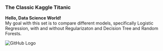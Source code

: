 <h3> The Classic Kaggle Titanic </h3>

**Hello, Data Science World!**
<br/>
My goal with this set is to compare different models, specifically Logistic Regression, with and without Regularizaton and Decision Tree and Random Forests. 

![GitHub Logo](/data/BoxplotAccuracy.png)



